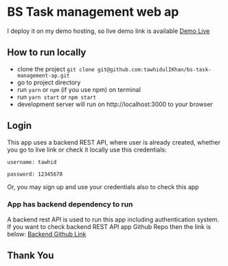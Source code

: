 # BS Task management web ap
I deploy it on my demo hosting, so live demo link is available
[Demo Live](https://bs-task-mapp-web.tawhid.me)

## How to run locally
- clone the project
`git clone git@github.com:tawhidulIKhan/bs-task-management-ap.git`
- go to project directory
- run `yarn` or `npm` (if you use npm) on terminal
- run `yarn start` or `npm start`
- development server will run on http://localhost:3000 to your browser

## Login
This app uses a backend REST API, where user is already created, 
whether you go to live link or check it locally use this credentials:

`username: tawhid`

`password: 12345678`

Or, you may sign up and use your credentials also to check this app

### App has backend dependency to run
A backend rest API is used to run this app including authentication system.
If you want to check backend REST API app Github Repo then the link is below:
[Backend Github Link ](https://github.com/tawhidulIKhan/bs-task-management-ap-api)

## Thank You
